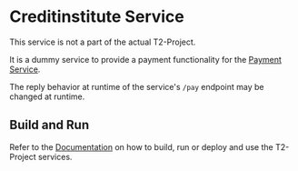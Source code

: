 # Creditinstitute Service

This service is not a part of the actual T2-Project.

It is a dummy service to provide a payment functionality for the [Payment Service](https://github.com/t2-project/payment).

The reply behavior at runtime of the service's `/pay` endpoint may be changed at runtime.

## Build and Run

Refer to the [Documentation](https://t2-documentation.readthedocs.io/en/latest/guides/deploy.html) on how to build, run or deploy and use the T2-Project services.
